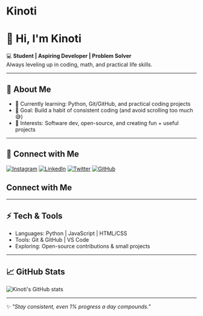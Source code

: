 # Kinoti
# 👋 Hi, I'm Kinoti  

💻 **Student | Aspiring Developer | Problem Solver**  
Always leveling up in coding, math, and practical life skills.  

---

## 🌟 About Me
- 🔭 Currently learning: Python, Git/GitHub, and practical coding projects  
- 🌱 Goal: Build a habit of consistent coding (and avoid scrolling too much 😅)  
- 🎯 Interests: Software dev, open-source, and creating fun + useful projects  

---

## 🔗 Connect with Me
[![Instagram](https://img.shields.io/badge/Instagram-%23E4405F.svg?logo=Instagram&logoColor=white)](https://www.instagram.com/_.k.i.n.o.t.i._?igsh=dXNhd3lqc3RvNTNw)
[![LinkedIn](https://img.shields.io/badge/LinkedIn-%230077B5.svg?logo=linkedin&logoColor=white)](https://www.linkedin.com/in/mark-kinoti-5aa3b72a7)
[![Twitter](https://img.shields.io/badge/Twitter-%231DA1F2.svg?logo=Twitter&logoColor=white)](https://twitter.com/kinoti_mark)
[![GitHub](https://img.shields.io/badge/GitHub-%23121011.svg?logo=github&logoColor=white)](https://github.com/Kinoti-254)

##  Connect with Me


---

## ⚡ Tech & Tools
- Languages: Python | JavaScript | HTML/CSS  
- Tools: Git & GitHub | VS Code  
- Exploring: Open-source contributions & small projects  

---

## 📈 GitHub Stats
![Kinoti's GitHub stats](https://github-readme-stats.vercel.app/api?username=Kinoti-254&show_icons=true&theme=tokyonight)

---

✨ *"Stay consistent, even 1% progress a day compounds."*

